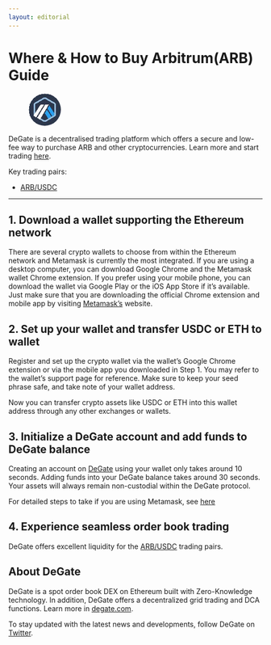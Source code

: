 ```yaml
---
layout: editorial
---
```


# Where & How to Buy Arbitrum(ARB) Guide

<figure><img src="../.gitbook/assets/arb_0xb50721bcf8d664c30412cfbc6cf7a15145234ad11711366455833.jpg" alt="ARB" width="64" style="border-radius: 50%;"><figcaption></figcaption></figure>

DeGate is a decentralised trading platform which offers a secure and low-fee way to purchase ARB and other cryptocurrencies. Learn more and start trading [here](https://app.degate.com/trade/USDC/0xb50721bcf8d664c30412cfbc6cf7a15145234ad1?utm_source=howtobuy).&#x20;

Key trading pairs:

* [ARB/USDC](https://app.degate.com/trade/USDC/0xb50721bcf8d664c30412cfbc6cf7a15145234ad1?utm_source=howtobuy)

***

## 1. Download a wallet supporting the Ethereum network

There are several crypto wallets to choose from within the Ethereum network and Metamask is currently the most integrated. If you are using a desktop computer, you can download Google Chrome and the Metamask wallet Chrome extension. If you prefer using your mobile phone, you can download the wallet via Google Play or the iOS App Store if it’s available. Just make sure that you are downloading the official Chrome extension and mobile app by visiting [Metamask’s](https://metamask.io/) website.

## 2. Set up your wallet and transfer USDC or ETH to wallet

Register and set up the crypto wallet via the wallet’s Google Chrome extension or via the mobile app you downloaded in Step 1. You may refer to the wallet’s support page for reference. Make sure to keep your seed phrase safe, and take note of your wallet address.&#x20;

Now you can transfer crypto assets like USDC or ETH into this wallet address through any other exchanges or wallets.

## 3. Initialize a DeGate account and add funds to DeGate balance

Creating an account on [DeGate](https://app.degate.com/?utm_source=ARB_howtobuy) using your wallet only takes around 10 seconds. Adding funds into your DeGate balance takes around 30 seconds. Your assets will always remain non-custodial within the DeGate protocol.

For detailed steps to take if you are using Metamask, see [here](https://docs.degate.com/v/product_en/main-features/wallet-connectivity/metamask)

## 4. Experience seamless order book trading

DeGate offers excellent liquidity for the [ARB/USDC](https://app.degate.com/trade/USDC/0xb50721bcf8d664c30412cfbc6cf7a15145234ad1?utm_source=howtobuy) trading pairs.&#x20;

## About DeGate

DeGate is a spot order book DEX on Ethereum built with Zero-Knowledge technology. In addition, DeGate offers a decentralized grid trading and DCA functions. Learn more in [degate.com](https://degate.com/?utm_source=ARB_howtobuy).

To stay updated with the latest news and developments, follow DeGate on [Twitter](https://twitter.com/degatedex).
